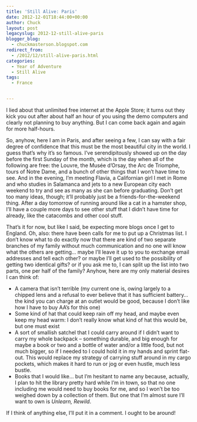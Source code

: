 ```yaml
---
title: 'Still Alive: Paris'
date: 2012-12-01T18:44:00+00:00
author: Chuck
layout: post
legacyslug: 2012-12-still-alive-paris
blogger_blog:
  - chuckmasterson.blogspot.com
redirect_from:
  - /2012/12/still-alive-paris.html
categories:
  - Year of Adventure
  - Still Alive
tags:
  - France


---
```


I lied about that unlimited free internet at the Apple Store; it turns out they
kick you out after about half an hour of you using the demo computers and
clearly not planning to buy anything. But I can come back again and again for
more half-hours.

So, anyhow, here I am in Paris, and after seeing a few, I can say with a fair
degree of confidence that this must be the most beautiful city in the world. I
guess that’s why it’s so famous. I’ve serendipitously showed
up on the day before the first Sunday of the month, which is the day when all
of the following are free: the Louvre, the Musée d’Orsay, the Arc de
Triomphe, tours of Notre Dame, and a bunch of other things that I won’t
have time to see. And in the evening, I’m meeting Flavia, a Californian
girl I met in Rome and who studies in Salamanca and jets to a new European city
each weekend to try and see as many as she can before graduating. Don’t
get too many ideas, though; it’ll probably just be a
friends-for-the-weekend thing. After a day tomorrow of running around like a
cat in a hamster shop, I’ll have a couple more days to see other stuff
that I didn’t have time for already, like the catacombs and other cool
stuff.

That’s it for now, but like I said, be expecting more blogs once I get to
England. Oh, also: there have been calls for me to put up a Christmas list. I
don’t know what to do exactly now that there are kind of two separate
branches of my family without much communication and no one will know what the
others are getting… maybe I’ll leave it up to you to exchange email
addresses and tell each other? or maybe I’ll get used to the possibility
of getting two identical gifts? or if you ask me to, I can split up the list
into two parts, one per half of the family? Anyhow, here are my only material
desires I can think of: 


*   A camera that isn’t terrible (my current one is, owing largely to a chipped
    lens and a refusal to ever believe that it has sufficient battery… the kind
    you can charge at an outlet would be good, because I don’t like how I have
    to buy AA’s for this one)
*   Some kind of hat that could keep rain off my head, and maybe even keep my
    head warm: I don’t really know what kind of hat this would be, but one must
    exist
*   A sort of smallish satchel that I could carry around if I didn’t want to
    carry my whole backpack – something durable, and big enough for maybe a
    book or two and a bottle of water and/or a little food, but not much
    bigger, so if I needed to I could hold it in my hands and sprint flat-out.
    This would replace my strategy of carrying stuff around in my cargo
    pockets, which makes it hard to run or jog or even hustle, much less
    bustle.
*   Books that I would like… but I’m hesitant to name any because, actually, I
    plan to hit the library pretty hard while I’m in town, so that no one
    including me would need to buy books for me, and so I won’t be too weighed
    down by a collection of them. But one that I’m almost sure I’ll want to own
    is *Unlearn, Rewild*.

If I think of anything else, I’ll put it in a comment. I ought to be
around!
